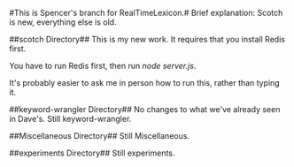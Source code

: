 #This is Spencer's branch for RealTimeLexicon.#
Brief explanation: Scotch is new, everything else is old.

##scotch Directory##
This is my new work. It requires that you install Redis first.

You have to run Redis first, then run *node server.js*.

It's probably easier to ask me in person how to run this, rather than typing it.

##keyword-wrangler Directory##
No changes to what we've already seen in Dave's. Still keyword-wrangler.

##Miscellaneous Directory##
Still Miscellaneous.

##experiments Directory##
Still experiments.
